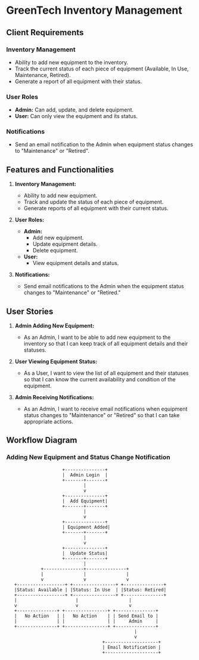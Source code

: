 # GreenTech Inventory Management

## Client Requirements

### Inventory Management
- Ability to add new equipment to the inventory.
- Track the current status of each piece of equipment (Available, In Use, Maintenance, Retired).
- Generate a report of all equipment with their status.

### User Roles
- **Admin:** Can add, update, and delete equipment.
- **User:** Can only view the equipment and its status.

### Notifications
- Send an email notification to the Admin when equipment status changes to "Maintenance" or "Retired".

## Features and Functionalities

1. **Inventory Management:**
   - Ability to add new equipment.
   - Track and update the status of each piece of equipment.
   - Generate reports of all equipment with their current status.

2. **User Roles:**
   - **Admin:** 
     - Add new equipment.
     - Update equipment details.
     - Delete equipment.
   - **User:**
     - View equipment details and status.

3. **Notifications:**
   - Send email notifications to the Admin when the equipment status changes to "Maintenance" or "Retired."

## User Stories

1. **Admin Adding New Equipment:**
   - As an Admin, I want to be able to add new equipment to the inventory so that I can keep track of all equipment details and their statuses.

2. **User Viewing Equipment Status:**
   - As a User, I want to view the list of all equipment and their statuses so that I can know the current availability and condition of the equipment.

3. **Admin Receiving Notifications:**
   - As an Admin, I want to receive email notifications when equipment status changes to "Maintenance" or "Retired" so that I can take appropriate actions.

## Workflow Diagram

### Adding New Equipment and Status Change Notification

```plaintext
                     +---------------+
                     |  Admin Login  |
                     +-------+-------+
                             |
                             v
                     +---------------+
                     |  Add Equipment|
                     +-------+-------+
                             |
                             v
                     +---------------+
                     | Equipment Added|
                     +-------+-------+
                             |
                             v
                     +---------------+
                     |  Update Status|
                     +-------+-------+
                             |
             +---------------+---------------+
             |               |               |
             v               v               v
   +------------------+ +----------------+ +---------------+
   |Status: Available | |Status: In Use  | |Status: Retired|
   +------------------+ +----------------+ +---------------+
   |                      |                   |
   v                      v                   v
   +---------------+ +----------------+ +---------------+
   |   No Action   | |   No Action    | | Send Email to |
   |               | |                | |     Admin     |
   +---------------+ +----------------+ +---------------+
                                                |
                                                v
                                    +--------------------+
                                    | Email Notification |
                                    +--------------------+
